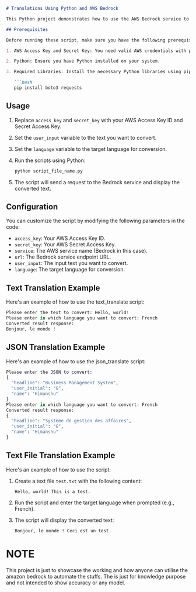 ```markdown
# Translations Using Python and AWS Bedrock

This Python project demonstrates how to use the AWS Bedrock service to convert text, json, API responses and text files from one language to another using the AWS SDK and requests library.

## Prerequisites

Before running these script, make sure you have the following prerequisites in place:

1. AWS Access Key and Secret Key: You need valid AWS credentials with permissions to access the Bedrock service.

2. Python: Ensure you have Python installed on your system.

3. Required Libraries: Install the necessary Python libraries using pip:

   ```bash
   pip install boto3 requests
   ```

## Usage

1. Replace `access_key` and `secret_key` with your AWS Access Key ID and Secret Access Key.

2. Set the `user_input` variable to the text you want to convert.

3. Set the `language` variable to the target language for conversion.

4. Run the scripts using Python:

   ```bash
   python script_file_name.py
   ```

5. The script will send a request to the Bedrock service and display the converted text.

## Configuration

You can customize the script by modifying the following parameters in the code:

- `access_key`: Your AWS Access Key ID.
- `secret_key`: Your AWS Secret Access Key.
- `service`: The AWS service name (Bedrock in this case).
- `url`: The Bedrock service endpoint URL.
- `user_input`: The input text you want to convert.
- `language`: The target language for conversion.

## Text Translation Example

Here's an example of how to use the text_translate script:

```python
Please enter the text to convert: Hello, world!
Please enter in which language you want to convert: French
Converted result response:
Bonjour, le monde !
```

## JSON Translation Example

Here's an example of how to use the json_translate script:

```python
Please enter the JSON to convert:
{
  "headline": "Business Management System",
  "user_initial": "G",
  "name": "Himanshu"
}
Please enter in which language you want to convert: French
Converted result response:
{
  "headline": "Système de gestion des affaires",
  "user_initial": "G",
  "name": "Himanshu"
}
```

## Text File Translation Example

Here's an example of how to use the script:

1. Create a text file `test.txt` with the following content:

   ```
   Hello, world! This is a test.
   ```

2. Run the script and enter the target language when prompted (e.g., French).

3. The script will display the converted text:

   ```
   Bonjour, le monde ! Ceci est un test.
   ```

# NOTE

This project is just to showcase the working and how anyone can utilise the amazon bedrock to automate the stuffs. The is just for knowledge purpose and not intended to show accuracy or any model.